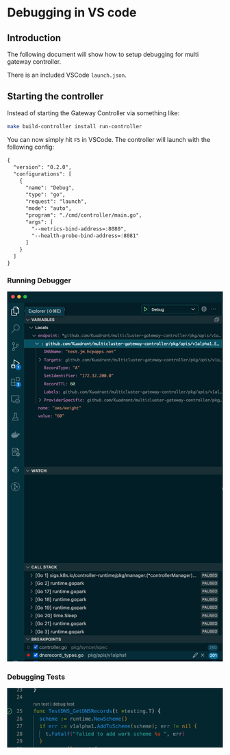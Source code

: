# Debugging in VS code

## Introduction
The following document will show how to setup debugging for multi gateway controller.

There is an included VSCode `launch.json`.

## Starting the controller

Instead of starting the Gateway Controller via something like:

```bash
make build-controller install run-controller
```

You can now simply hit `F5` in VSCode. The controller will launch with the following config:

```
{
  "version": "0.2.0",
  "configurations": [
    {
      "name": "Debug",
      "type": "go",
      "request": "launch",
      "mode": "auto",
      "program": "./cmd/controller/main.go",
      "args": [
        "--metrics-bind-address=:8080",
        "--health-probe-bind-address=:8081"
      ]
    }
  ]
}
```

### Running Debugger
![VSCode Debugger 1](../images/vscode/vscode-1.png)


### Debugging Tests
![VSCode Debugger 2](../images/vscode/vscode-2.png)

